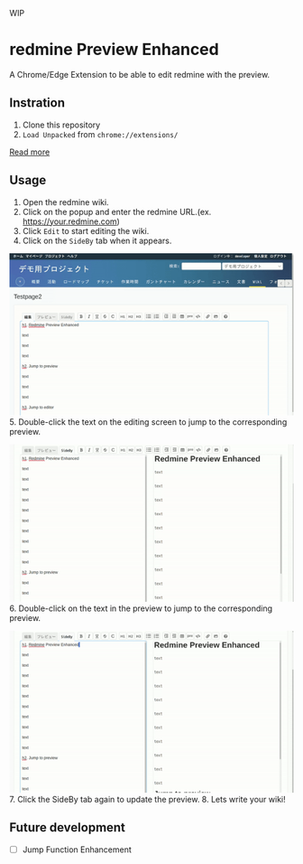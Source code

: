 WIP

# redmine Preview Enhanced

A Chrome/Edge Extension to be able to edit redmine with the preview.

## Instration

1. Clone this repository
2. `Load Unpacked` from `chrome://extensions/`

[Read more](https://knowledge.workspace.google.com/kb/load-unpacked-extensions-000005962)

## Usage

1. Open the redmine wiki.
2. Click on the popup and enter the redmine URL.(ex. https://your.redmine.com)
3. Click `Edit` to start editing the wiki.
4. Click on the `SideBy` tab when it appears.

![](docs/start_sideby.gif)
5. Double-click the text on the editing screen to jump to the corresponding preview.

![](docs/jump_to_preview.gif)
6. Double-click on the text in the preview to jump to the corresponding preview.

![](docs/jump_to_editor.gif)
7. Click the SideBy tab again to update the preview.
8. Lets write your wiki!

## Future development
- [ ] Jump Function Enhancement
